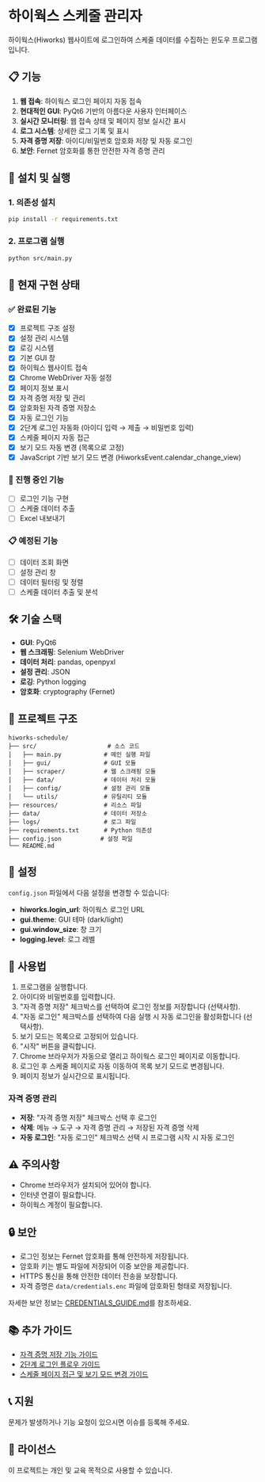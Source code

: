 # 하이웍스 스케줄 관리자

하이웍스(Hiworks) 웹사이트에 로그인하여 스케줄 데이터를 수집하는 윈도우 프로그램입니다.

## 📋 기능

1. **웹 접속**: 하이웍스 로그인 페이지 자동 접속
2. **현대적인 GUI**: PyQt6 기반의 아름다운 사용자 인터페이스
3. **실시간 모니터링**: 웹 접속 상태 및 페이지 정보 실시간 표시
4. **로그 시스템**: 상세한 로그 기록 및 표시
5. **자격 증명 저장**: 아이디/비밀번호 암호화 저장 및 자동 로그인
6. **보안**: Fernet 암호화를 통한 안전한 자격 증명 관리

## 🚀 설치 및 실행

### 1. 의존성 설치

```bash
pip install -r requirements.txt
```

### 2. 프로그램 실행

```bash
python src/main.py
```

## 🎯 현재 구현 상태

### ✅ 완료된 기능
- [x] 프로젝트 구조 설정
- [x] 설정 관리 시스템
- [x] 로깅 시스템
- [x] 기본 GUI 창
- [x] 하이웍스 웹사이트 접속
- [x] Chrome WebDriver 자동 설정
- [x] 페이지 정보 표시
- [x] 자격 증명 저장 및 관리
- [x] 암호화된 자격 증명 저장소
- [x] 자동 로그인 기능
- [x] 2단계 로그인 자동화 (아이디 입력 → 제출 → 비밀번호 입력)
- [x] 스케줄 페이지 자동 접근
- [x] 보기 모드 자동 변경 (목록으로 고정)
- [x] JavaScript 기반 보기 모드 변경 (HiworksEvent.calendar_change_view)

### 🔄 진행 중인 기능
- [ ] 로그인 기능 구현
- [ ] 스케줄 데이터 추출
- [ ] Excel 내보내기

### 📋 예정된 기능
- [ ] 데이터 조회 화면
- [ ] 설정 관리 창
- [ ] 데이터 필터링 및 정렬
- [ ] 스케줄 데이터 추출 및 분석

## 🛠️ 기술 스택

- **GUI**: PyQt6
- **웹 스크래핑**: Selenium WebDriver
- **데이터 처리**: pandas, openpyxl
- **설정 관리**: JSON
- **로깅**: Python logging
- **암호화**: cryptography (Fernet)

## 📁 프로젝트 구조

```
hiworks-schedule/
├── src/                    # 소스 코드
│   ├── main.py            # 메인 실행 파일
│   ├── gui/               # GUI 모듈
│   ├── scraper/           # 웹 스크래핑 모듈
│   ├── data/              # 데이터 처리 모듈
│   ├── config/            # 설정 관리 모듈
│   └── utils/             # 유틸리티 모듈
├── resources/             # 리소스 파일
├── data/                  # 데이터 저장소
├── logs/                  # 로그 파일
├── requirements.txt       # Python 의존성
├── config.json           # 설정 파일
└── README.md
```

## 🔧 설정

`config.json` 파일에서 다음 설정을 변경할 수 있습니다:

- **hiworks.login_url**: 하이웍스 로그인 URL
- **gui.theme**: GUI 테마 (dark/light)
- **gui.window_size**: 창 크기
- **logging.level**: 로그 레벨

## 📝 사용법

1. 프로그램을 실행합니다.
2. 아이디와 비밀번호를 입력합니다.
3. "자격 증명 저장" 체크박스를 선택하여 로그인 정보를 저장합니다 (선택사항).
4. "자동 로그인" 체크박스를 선택하여 다음 실행 시 자동 로그인을 활성화합니다 (선택사항).
5. 보기 모드는 목록으로 고정되어 있습니다.
6. "시작" 버튼을 클릭합니다.
7. Chrome 브라우저가 자동으로 열리고 하이웍스 로그인 페이지로 이동합니다.
8. 로그인 후 스케줄 페이지로 자동 이동하여 목록 보기 모드로 변경됩니다.
9. 페이지 정보가 실시간으로 표시됩니다.

### 자격 증명 관리
- **저장**: "자격 증명 저장" 체크박스 선택 후 로그인
- **삭제**: 메뉴 → 도구 → 자격 증명 관리 → 저장된 자격 증명 삭제
- **자동 로그인**: "자동 로그인" 체크박스 선택 시 프로그램 시작 시 자동 로그인

## ⚠️ 주의사항

- Chrome 브라우저가 설치되어 있어야 합니다.
- 인터넷 연결이 필요합니다.
- 하이웍스 계정이 필요합니다.

## 🔒 보안

- 로그인 정보는 Fernet 암호화를 통해 안전하게 저장됩니다.
- 암호화 키는 별도 파일에 저장되어 이중 보안을 제공합니다.
- HTTPS 통신을 통해 안전한 데이터 전송을 보장합니다.
- 자격 증명은 `data/credentials.enc` 파일에 암호화된 형태로 저장됩니다.

자세한 보안 정보는 [CREDENTIALS_GUIDE.md](CREDENTIALS_GUIDE.md)를 참조하세요.

## 📚 추가 가이드

- [자격 증명 저장 기능 가이드](CREDENTIALS_GUIDE.md)
- [2단계 로그인 플로우 가이드](LOGIN_FLOW_GUIDE.md)
- [스케줄 페이지 접근 및 보기 모드 변경 가이드](SCHEDULE_ACCESS_GUIDE.md)

## 📞 지원

문제가 발생하거나 기능 요청이 있으시면 이슈를 등록해 주세요.

## 📄 라이선스

이 프로젝트는 개인 및 교육 목적으로 사용할 수 있습니다.